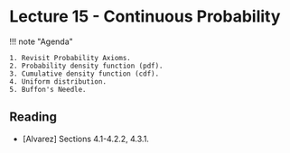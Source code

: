 # Lecture 15 - Continuous Probability

!!! note "Agenda"

    1. Revisit Probability Axioms.
    2. Probability density function (pdf).
    3. Cumulative density function (cdf).
    4. Uniform distribution.
    5. Buffon's Needle.
    


    
## Reading

* [Alvarez] Sections 4.1-4.2.2, 4.3.1.
